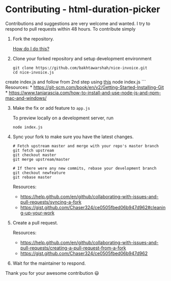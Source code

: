 Contributing - html-duration-picker
=======

Contributions and suggestions are very welcome and wanted. I try to respond to pull requests within 48 hours. To contribute simply

1. Fork the repository.

	[How do I do this?](https://help.github.com/en/github/getting-started-with-github/fork-a-repo#fork-an-example-repository)

2. Clone your forked repository and setup development environment

	```
	git clone https://github.com/bakhtawarshah/nice-invoice.git
	cd nice-invoice.js
  create index.js and follow from 2nd step using <a href="https://github.com/bakhtawarshah/nice-invoice">this</a>
	node index.js
	```
	Resources:
	* https://git-scm.com/book/en/v2/Getting-Started-Installing-Git
	* https://www.taniarascia.com/how-to-install-and-use-node-js-and-npm-mac-and-windows/
	

3. Make the fix or add feature to ```app.js```

	To preview locally on a development server, run
	```
	node index.js
	```

5. Sync your fork to make sure you have the latest changes.
 	
	```
	# Fetch upstream master and merge with your repo's master branch
	git fetch upstream
	git checkout master
	git merge upstream/master

	# If there were any new commits, rebase your development branch
	git checkout newfeature
	git rebase master
	```
	Resources:
	* https://help.github.com/en/github/collaborating-with-issues-and-pull-requests/syncing-a-fork
	* https://gist.github.com/Chaser324/ce0505fbed06b947d962#cleaning-up-your-work
	
6. Create a pull request.

	Resources:
	* https://help.github.com/en/github/collaborating-with-issues-and-pull-requests/creating-a-pull-request-from-a-fork
	* https://gist.github.com/Chaser324/ce0505fbed06b947d962
	
7. Wait for the maintainer to respond. 

Thank you for your awesome contribution  :smiley:
